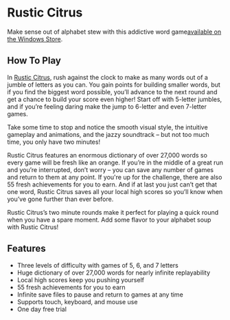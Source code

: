 # Rustic Citrus

Make sense out of alphabet stew with this addictive word game[available on the Windows
Store](http://apps.microsoft.com/windows/en-us/app/rustic-citrus/c7f73eae-9de1-48ef-a99d-6a61105d8349).


## How To Play

In [Rustic Citrus](https://rusticcitrus.com/), rush against the clock to make as many words out of
a jumble of letters as you can. You gain points for building smaller words, but if you find the
biggest word possible, you’ll advance to the next round and get a chance to build your score even
higher! Start off with 5-letter jumbles, and if you’re feeling daring make the jump to 6-letter
and even 7-letter games.

Take some time to stop and notice the smooth visual style, the intuitive gameplay and animations,
and the jazzy soundtrack – but not too much time, you only have two minutes!

Rustic Citrus features an enormous dictionary of over 27,000 words so every game will be fresh like
an orange. If you’re in the middle of a great run and you’re interrupted, don’t worry – you can
save any number of games and return to them at any point. If you're up for the challenge, there are
also 55 fresh achievements for you to earn. And if at last you just can’t get that one word, Rustic
Citrus saves all your local high scores so you’ll know when you’ve gone further than ever before.

Rustic Citrus’s two minute rounds make it perfect for playing a quick round when you have a spare
moment. Add some flavor to your alphabet soup with Rustic Citrus!


## Features

* Three levels of difficulty with games of 5, 6, and 7 letters
* Huge dictionary of over 27,000 words for nearly infinite replayability
* Local high scores keep you pushing yourself
* 55 fresh achievements for you to earn
* Infinite save files to pause and return to games at any time
* Supports touch, keyboard, and mouse use
* One day free trial
